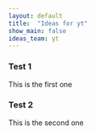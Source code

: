 ```yaml
---
layout: default
title:  "Ideas for yt"
show_main: false
ideas_team: yt
---
```



### Test 1

This is the first one

### Test 2

This is the second one

